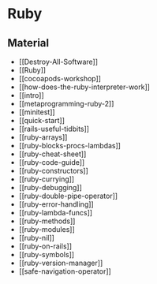 # Ruby

## Material

- [[Destroy-All-Software]]
- [[Ruby]]
- [[cocoapods-workshop]]
- [[how-does-the-ruby-interpreter-work]]
- [[intro]]
- [[metaprogramming-ruby-2]]
- [[minitest]]
- [[quick-start]]
- [[rails-useful-tidbits]]
- [[ruby-arrays]]
- [[ruby-blocks-procs-lambdas]]
- [[ruby-cheat-sheet]]
- [[ruby-code-guide]]
- [[ruby-constructors]]
- [[ruby-currying]]
- [[ruby-debugging]]
- [[ruby-double-pipe-operator]]
- [[ruby-error-handling]]
- [[ruby-lambda-funcs]]
- [[ruby-methods]]
- [[ruby-modules]]
- [[ruby-nil]]
- [[ruby-on-rails]]
- [[ruby-symbols]]
- [[ruby-version-manager]]
- [[safe-navigation-operator]]
